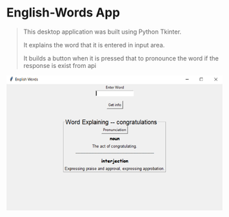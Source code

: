 # English-Words App

>This desktop application was built using Python Tkinter.
>>
>It explains the word that it is entered in input area.
>>
>It builds a button when it is pressed that to pronounce the word if the response is exist from api

<img src="English_Words.PNG" width=700>
